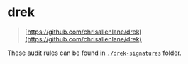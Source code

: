# drek

> [https://github.com/chrisallenlane/drek](https://github.com/chrisallenlane/drek)

These audit rules can be found in [`./drek-signatures`](https://github.com/chrisallenlane/drek-signatures) folder.
